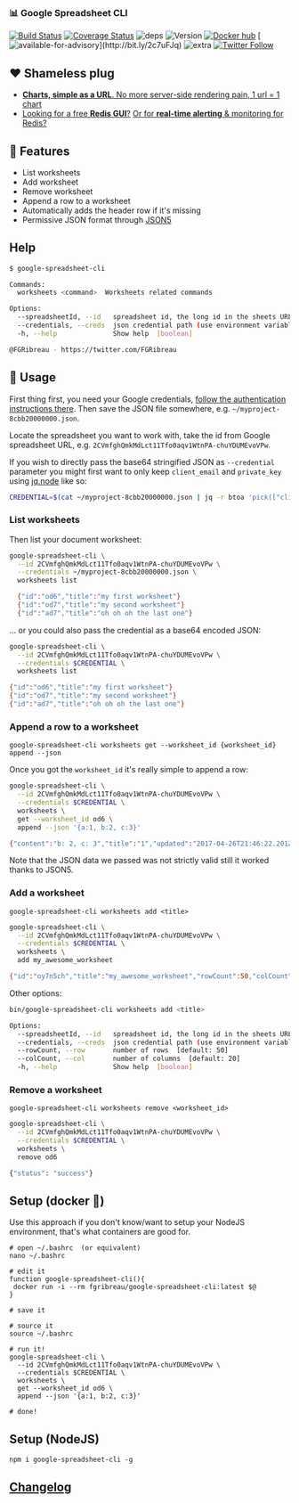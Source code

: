 ### 📊 Google Spreadsheet CLI

[![Build Status](https://img.shields.io/circleci/project/FGRibreau/google-spreadsheet-cli.svg)](https://circleci.com/gh/FGRibreau/google-spreadsheet-cli/)
[![Coverage Status](https://img.shields.io/coveralls/FGRibreau/google-spreadsheet-cli/master.svg)](https://coveralls.io/github/FGRibreau/google-spreadsheet-cli?branch=master)
![deps](https://img.shields.io/david/fgribreau/google-spreadsheet-cli.svg?style=flat) ![Version](https://img.shields.io/npm/v/google-spreadsheet-cli.svg?style=flat) [![Docker hub](https://img.shields.io/docker/pulls/fgribreau/google-spreadsheet-cli.svg)](https://hub.docker.com/r/fgribreau/google-spreadsheet-cli/) [![available-for-advisory](https://img.shields.io/badge/available%20for%20consulting%20advisory-yes-ff69b4.svg?)](http://bit.ly/2c7uFJq) ![extra](https://img.shields.io/badge/actively%20maintained-yes-ff69b4.svg) [![Twitter Follow](https://img.shields.io/twitter/follow/fgribreau.svg?style=flat)](https://twitter.com/FGRibreau)


## ❤️ Shameless plug

- [**Charts, simple as a URL**. No more server-side rendering pain, 1 url = 1 chart](https://image-charts.com)
- [Looking for a free **Redis GUI**?](http://redsmin.com) [Or for **real-time alerting** & monitoring for Redis?](http://redsmin.com)

<!-- <p align="center"><img src="" alt="mixpanel cli" title="mixpanel cli"></p> -->

## 📢 Features

- List worksheets
- Add worksheet
- Remove worksheet
- Append a row to a worksheet
- Automatically adds the header row if it's missing
- Permissive JSON format through [JSON5](http://json5.org/)


## Help

```bash
$ google-spreadsheet-cli

Commands:
  worksheets <command>  Worksheets related commands

Options:
  --spreadsheetId, --id   spreadsheet id, the long id in the sheets URL  [required]
  --credentials, --creds  json credential path (use environment variable to specify a JSON stringified credential in base64)  [required]
  -h, --help              Show help  [boolean]

@FGRibreau - https://twitter.com/FGRibreau
```


## 🎩 Usage

First thing first, you need your Google credentials, [follow the authentication instructions there](https://github.com/theoephraim/node-google-spreadsheet#service-account-recommended-method). Then save the JSON file somewhere, e.g. `~/myproject-8cbb20000000.json`.

Locate the spreadsheet you want to work with, take the id from Google spreadsheet URL, e.g. `2CVmfghQmkMdLct11Tfo0aqv1WtnPA-chuYDUMEvoVPw`.

If you wish to directly pass the base64 stringified JSON as `--credential` parameter you might first want to only keep `client_email` and `private_key` using [jq.node](https://github.com/FGRibreau/jq.node) like so:

```bash
CREDENTIAL=$(cat ~/myproject-8cbb20000000.json | jq -r btoa 'pick(["client_email", "private_key"]) | JSON.stringify | btoa')
```

### List worksheets

Then list your document worksheet:

```bash
google-spreadsheet-cli \
  --id 2CVmfghQmkMdLct11Tfo0aqv1WtnPA-chuYDUMEvoVPw \
  --credentials ~/myproject-8cbb20000000.json \
  worksheets list

  {"id":"od6","title":"my first worksheet"}
  {"id":"od7","title":"my second worksheet"}
  {"id":"ad7","title":"oh oh oh the last one"}
```

... or you could also pass the credential as a base64 encoded JSON:

```bash
google-spreadsheet-cli \
  --id 2CVmfghQmkMdLct11Tfo0aqv1WtnPA-chuYDUMEvoVPw \
  --credentials $CREDENTIAL \
  worksheets list

{"id":"od6","title":"my first worksheet"}
{"id":"od7","title":"my second worksheet"}
{"id":"ad7","title":"oh oh oh the last one"}
```

### Append a row to a worksheet

`google-spreadsheet-cli worksheets get --worksheet_id {worksheet_id} append --json`

Once you got the `worksheet_id` it's really simple to append a row:

```bash
google-spreadsheet-cli \
  --id 2CVmfghQmkMdLct11Tfo0aqv1WtnPA-chuYDUMEvoVPw \
  --credentials $CREDENTIAL \
  worksheets \
  get --worksheet_id od6 \
  append --json '{a:1, b:2, c:3}'

{"content":"b: 2, c: 3","title":"1","updated":"2017-04-26T21:46:22.201Z","id":"https://spreadsheets.google.com/feeds/list/2CVmfghQmkMdLct11Tfo0aqv1WtnPA-chuYDUMEvoVPw/od6/cpzh4"}
```

Note that the JSON data we passed was not strictly valid still it worked thanks to JSON5.

### Add a worksheet

`google-spreadsheet-cli worksheets add <title>`

```bash
google-spreadsheet-cli \
  --id 2CVmfghQmkMdLct11Tfo0aqv1WtnPA-chuYDUMEvoVPw \
  --credentials $CREDENTIAL \
  worksheets \
  add my_awesome_worksheet

{"id":"oy7n5ch","title":"my_awesome_worksheet","rowCount":50,"colCount":20,"url":"https://spreadsheets.google.com/feeds/worksheets/2CVmfghQmkMdLct11Tfo0aqv1WtnPA-chuYDUMEvoVPw/oy7n5ch"}
```

Other options:

```bash
bin/google-spreadsheet-cli worksheets add <title>

Options:
  --spreadsheetId, --id   spreadsheet id, the long id in the sheets URL  [required]
  --credentials, --creds  json credential path (use environment variable to specify a JSON stringified credential in base64)  [required]
  --rowCount, --row       number of rows  [default: 50]
  --colCount, --col       number of columns  [default: 20]
  -h, --help              Show help  [boolean]
```

### Remove a worksheet

`google-spreadsheet-cli worksheets remove <worksheet_id>`

```bash
google-spreadsheet-cli \
  --id 2CVmfghQmkMdLct11Tfo0aqv1WtnPA-chuYDUMEvoVPw \
  --credentials $CREDENTIAL \
  worksheets \
  remove od6

{"status": "success"}
```

## Setup (docker 🐳)

Use this approach if you don't know/want to setup your NodeJS environment, that's what containers are good for.

```shell
# open ~/.bashrc  (or equivalent)
nano ~/.bashrc

# edit it
function google-spreadsheet-cli(){
 docker run -i --rm fgribreau/google-spreadsheet-cli:latest $@
}

# save it

# source it
source ~/.bashrc

# run it!
google-spreadsheet-cli \
  --id 2CVmfghQmkMdLct11Tfo0aqv1WtnPA-chuYDUMEvoVPw \
  --credentials $CREDENTIAL \
  worksheets \
  get --worksheet_id od6 \
  append --json '{a:1, b:2, c:3}'

# done!
```

## Setup (NodeJS)

```
npm i google-spreadsheet-cli -g
```

## [Changelog](/CHANGELOG.md)

